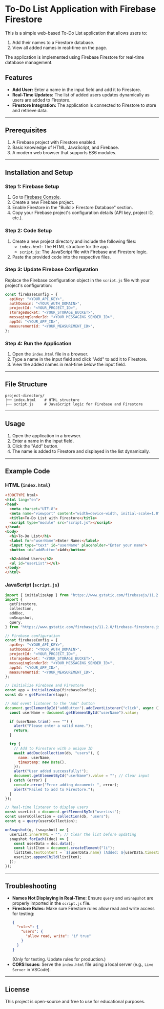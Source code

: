 # To-Do List Application with Firebase Firestore

This is a simple web-based To-Do List application that allows users to:
1. Add their names to a Firestore database.
2. View all added names in real-time on the page.

The application is implemented using Firebase Firestore for real-time database management.

## Features
- **Add User:** Enter a name in the input field and add it to Firestore.
- **Real-Time Updates:** The list of added users updates dynamically as users are added to Firestore.
- **Firestore Integration:** The application is connected to Firestore to store and retrieve data.

---

## Prerequisites
1. A Firebase project with Firestore enabled.
2. Basic knowledge of HTML, JavaScript, and Firebase.
3. A modern web browser that supports ES6 modules.

---

## Installation and Setup

### Step 1: Firebase Setup
1. Go to [Firebase Console](https://console.firebase.google.com/).
2. Create a new Firebase project.
3. Enable Firestore in the "Build > Firestore Database" section.
4. Copy your Firebase project's configuration details (API key, project ID, etc.).

### Step 2: Code Setup
1. Create a new project directory and include the following files:
   - `index.html`: The HTML structure for the app.
   - `script.js`: The JavaScript file with Firebase and Firestore logic.
2. Paste the provided code into the respective files.

### Step 3: Update Firebase Configuration
Replace the Firebase configuration object in the `script.js` file with your project's configuration:
```javascript
const firebaseConfig = {
  apiKey: "<YOUR_API_KEY>",
  authDomain: "<YOUR_AUTH_DOMAIN>",
  projectId: "<YOUR_PROJECT_ID>",
  storageBucket: "<YOUR_STORAGE_BUCKET>",
  messagingSenderId: "<YOUR_MESSAGING_SENDER_ID>",
  appId: "<YOUR_APP_ID>",
  measurementId: "<YOUR_MEASUREMENT_ID>",
};
```

### Step 4: Run the Application
1. Open the `index.html` file in a browser.
2. Type a name in the input field and click "Add" to add it to Firestore.
3. View the added names in real-time below the input field.

---

## File Structure
```
project-directory/
├── index.html    # HTML structure
├── script.js     # JavaScript logic for Firebase and Firestore
```

---

## Usage
1. Open the application in a browser.
2. Enter a name in the input field.
3. Click the "Add" button.
4. The name is added to Firestore and displayed in the list dynamically.

---

## Example Code

### HTML (`index.html`)
```html
<!DOCTYPE html>
<html lang="en">
<head>
  <meta charset="UTF-8">
  <meta name="viewport" content="width=device-width, initial-scale=1.0">
  <title>To-Do List with Firestore</title>
  <script type="module" src="script.js"></script>
</head>
<body>
  <h1>To-Do List</h1>
  <label for="userName">Enter Name:</label>
  <input type="text" id="userName" placeholder="Enter your name">
  <button id="addButton">Add</button>

  <h2>Added Users</h2>
  <ul id="userList"></ul>
</body>
</html>
```

### JavaScript (`script.js`)
```javascript
import { initializeApp } from "https://www.gstatic.com/firebasejs/11.2.0/firebase-app.js";
import {
  getFirestore,
  collection,
  addDoc,
  onSnapshot,
  query,
} from "https://www.gstatic.com/firebasejs/11.2.0/firebase-firestore.js";

// Firebase configuration
const firebaseConfig = {
  apiKey: "<YOUR_API_KEY>",
  authDomain: "<YOUR_AUTH_DOMAIN>",
  projectId: "<YOUR_PROJECT_ID>",
  storageBucket: "<YOUR_STORAGE_BUCKET>",
  messagingSenderId: "<YOUR_MESSAGING_SENDER_ID>",
  appId: "<YOUR_APP_ID>",
  measurementId: "<YOUR_MEASUREMENT_ID>",
};

// Initialize Firebase and Firestore
const app = initializeApp(firebaseConfig);
const db = getFirestore(app);

// Add event listener to the "Add" button
document.getElementById("addButton").addEventListener("click", async () => {
  const userName = document.getElementById("userName").value;

  if (userName.trim() === "") {
    alert("Please enter a valid name.");
    return;
  }

  try {
    // Add to Firestore with a unique ID
    await addDoc(collection(db, "users"), {
      name: userName,
      timestamp: new Date(),
    });
    alert("User added successfully!");
    document.getElementById("userName").value = ""; // Clear input
  } catch (error) {
    console.error("Error adding document: ", error);
    alert("Failed to add to Firestore.");
  }
});

// Real-time listener to display users
const userList = document.getElementById("userList");
const usersCollection = collection(db, "users");
const q = query(usersCollection);

onSnapshot(q, (snapshot) => {
  userList.innerHTML = ""; // Clear the list before updating
  snapshot.forEach((doc) => {
    const userData = doc.data();
    const listItem = document.createElement("li");
    listItem.textContent = `${userData.name} (Added: ${userData.timestamp.toDate().toLocaleString()})`;
    userList.appendChild(listItem);
  });
});
```

---

## Troubleshooting
- **Names Not Displaying in Real-Time:** Ensure `query` and `onSnapshot` are properly imported in the `script.js` file.
- **Firestore Rules:** Make sure Firestore rules allow read and write access for testing:
  ```json
  {
    "rules": {
      "users": {
        "allow read, write": "if true"
      }
    }
  }
  ```
  (Only for testing. Update rules for production.)
- **CORS Issues:** Serve the `index.html` file using a local server (e.g., `Live Server` in VSCode).

---

## License
This project is open-source and free to use for educational purposes.

